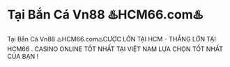 # Tại Bắn Cá Vn88 ♨️HCM66.com♨️

Tại Bắn Cá Vn88 ♨️HCM66.com♨️CƯỢC LỚN TẠI HCM - THẮNG LỚN TẠI HCM66 . CASINO ONLINE TỐT NHẤT TẠI VIỆT NAM LỰA CHỌN TỐT NHẤT CỦA BẠN !